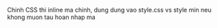 Chinh CSS thi inline ma chinh, dung dung vao style.css vs style min neu khong muon tau hoan nhap ma

